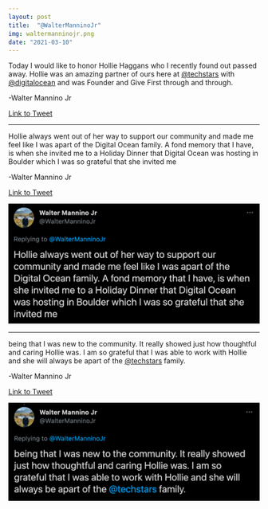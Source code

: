 ```yaml
---
layout: post
title:  "@WalterManninoJr"
img: waltermanninojr.png
date: "2021-03-10"
---
```


Today I would like to honor Hollie Haggans who I recently found out passed away. Hollie was an amazing partner of ours here at [@techstars](https://twitter.com/techstars) with [@digitalocean](https://twitter.com/digitalocean) and was Founder and Give First through and through.

-Walter Mannino Jr

[Link to Tweet](https://twitter.com/WalterManninoJr/status/1369705407719952384)

***

Hollie always went out of her way to support our community and made me feel like I was apart of the Digital Ocean family. A fond memory that I have, is when she invited me to a Holiday Dinner that Digital Ocean was hosting in Boulder which I was so grateful that she invited me

-Walter Mannino Jr

[Link to Tweet](https://twitter.com/WalterManninoJr/status/1369705408630169602)

![Screenshot of second tweet in thread](waltermanninojr-2.png)

***

being that I was new to the community. It really showed just how thoughtful and caring Hollie was. I am so grateful that I was able to work with Hollie and she will always be apart of the [@techstars](https://twitter.com/techstars) family.

-Walter Mannino Jr

[Link to Tweet](https://twitter.com/WalterManninoJr/status/1369705409607438338)

![Screenshot of thurd tweet in thread](waltermanninojr-3.png)
